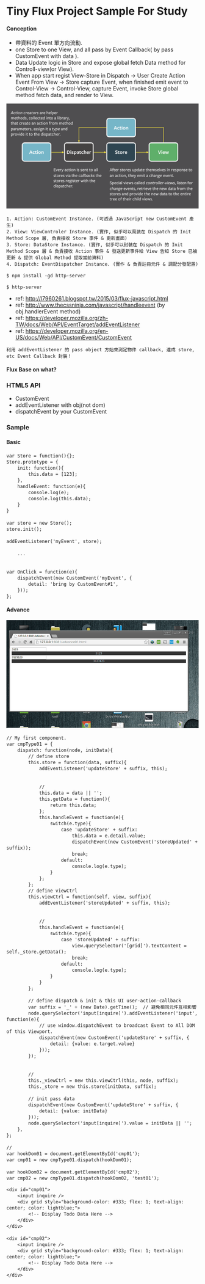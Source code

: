 # Tiny Flux Project Sample For Study

#### Conception

- 帶資料的 Event 單方向流動.
- one Store to one View, and all pass by Event Callback( by pass CustomEvent with data ).
- Data Update logic in Store and expose global fetch Data method for Controll-view(or View).
- When app start regist View-Store in Dispatch -> User Create Action Event From View -> Store capture Event, when finished emit event to Control-View -> Control-View, capture Event, invoke Store global method fetch data, and render to View.

![Alt text](https://raw.githubusercontent.com/scott1028/fluxPatternProject/master/diagram.png "Flow View")

~~~
1. Action: CustomEvent Instance. (可透過 JavaScript new CustomEvent 產生)
2. View: ViewControler Instance. (實作, 似乎可以風裝在 Dispatch 的 Init Method Scope 層, 負責接收 Store 事件 & 更新畫面)
3. Store: DataStore Instance. (實作, 似乎可以封裝在 Dispatch 的 Init Method Scope 層 & 負責接收 Action 事件 & 發送更新事件給 View 告知 Store 已被更新 & 提供 Global Method 提取當前資料)
4. Dispatch: EventDispatcher Instance. (實作 & 負責註冊元件 & 調配分發配置)
~~~

~~~
$ npm install -gd http-server
~~~

~~~
$ http-server
~~~

- ref: http://l7960261.blogspot.tw/2015/03/flux-javascript.html
- ref: http://www.thecssninja.com/javascript/handleevent	(by obj.handlerEvent method)
- ref: https://developer.mozilla.org/zh-TW/docs/Web/API/EventTarget/addEventListener
- ref: https://developer.mozilla.org/en-US/docs/Web/API/CustomEvent/CustomEvent

~~~
利用 addEventListener 的 pass object 方始來測定物件 callback, 達成 store, etc Event Callback 封裝！
~~~

#### Flux Base on what?

### HTML5 API

- CustomEvent
- addEventListener with obj(not dom)
- dispatchEvent by your CustomEvent

### Sample

#### Basic

~~~
var Store = function(){};
Store.prototype = {
    init: function(){
        this.data = [123];
    },
    handleEvent: function(e){
        console.log(e);
        console.log(this.data);
    }
}

var store = new Store();
store.init();

addEventListener('myEvent', store);

    ...


var OnClick = function(e){
    dispatchEvent(new CustomEvent('myEvent', {
        detail: 'bring by CustomEvent#1',
    }));
};
~~~

#### Advance

![Alt text](https://raw.githubusercontent.com/scott1028/fluxPatternProject/master/advance01.gif "advance01.html")

~~~
// My first component.
var cmpType01 = {
    dispatch: function(node, initData){
        // define store
        this.store = function(data, suffix){
            addEventListener('updateStore' + suffix, this);


            //
            this.data = data || '';
            this.getData = function(){
                return this.data;
            };
            this.handleEvent = function(e){
                switch(e.type){
                    case 'updateStore' + suffix:
                        this.data = e.detail.value;
                        dispatchEvent(new CustomEvent('storeUpdated' + suffix));
                        break;
                    default:
                        console.log(e.type);
                }
            };
        };
        // define viewCtrl
        this.viewCtrl = function(self, view, suffix){
            addEventListener('storeUpdated' + suffix, this);


            //
            this.handleEvent = function(e){
                switch(e.type){
                    case 'storeUpdated' + suffix:
                        view.querySelector('[grid]').textContent = self._store.getData();
                        break;
                    default:
                        console.log(e.type);
                }
            }
        };

        // define dispatch & init & this UI user-action-callback
        var suffix = '_' + (new Date).getTime();  // 避免相同元件互相影響
        node.querySelector('input[inquire]').addEventListener('input', function(e){
            // use window.dispatchEvent to broadcast Event to All DOM of this Viewport.
            dispatchEvent(new CustomEvent('updateStore' + suffix, {
                detail: {value: e.target.value}
            }));
        });


        //
        this._viewCtrl = new this.viewCtrl(this, node, suffix);
        this._store = new this.store(initData, suffix);

        // init pass data
        dispatchEvent(new CustomEvent('updateStore' + suffix, {
            detail: {value: initData}
        }));
        node.querySelector('input[inquire]').value = initData || '';
    },
};

//
var hookDom01 = document.getElementById('cmp01');
var cmp01 = new cmpType01.dispatch(hookDom01);

var hookDom02 = document.getElementById('cmp02');
var cmp02 = new cmpType01.dispatch(hookDom02, 'test01');
~~~

~~~
<div id="cmp01">
    <input inquire />
    <div grid style="background-color: #333; flex: 1; text-align: center; color: lightblue;">
        <!-- Display Todo Data Here -->
    </div>
</div>

<div id="cmp02">
    <input inquire />
    <div grid style="background-color: #333; flex: 1; text-align: center; color: lightblue;">
        <!-- Display Todo Data Here -->
    </div>
</div>
~~~
